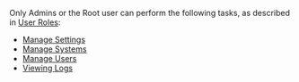 Only Admins or the Root user can perform the following tasks, as described in [User Roles](../user-guide/app-permission-user-role.md#User-Roles):

* [Manage Settings](manage-settings.md)
* [Manage Systems](manage-systems.md)
* [Manage Users](manage-users)
* [Viewing Logs](viewing-logs)
